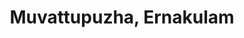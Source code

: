 ---
title: Muvattupuzha, Ernakulam
url: /muvattupuzha-ernakulam/
latitude: 10.009
longitude: 76.569
---